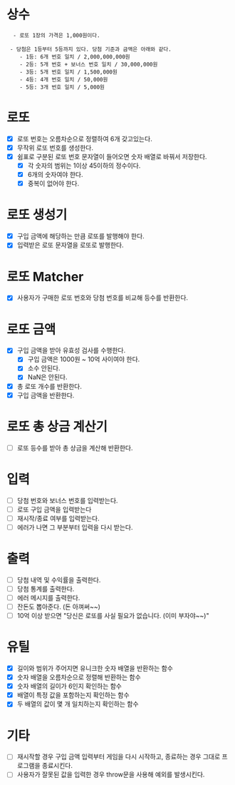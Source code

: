 # 상수

```
  - 로또 1장의 가격은 1,000원이다.
```

```
 - 당첨은 1등부터 5등까지 있다. 당첨 기준과 금액은 아래와 같다.
    - 1등: 6개 번호 일치 / 2,000,000,000원
    - 2등: 5개 번호 + 보너스 번호 일치 / 30,000,000원
    - 3등: 5개 번호 일치 / 1,500,000원
    - 4등: 4개 번호 일치 / 50,000원
    - 5등: 3개 번호 일치 / 5,000원
```

# 로또

- [x] 로또 번호는 오름차순으로 정렬하여 6개 갖고있는다.
- [x] 무작위 로또 번호를 생성한다.
- [x] 쉼표로 구분된 로또 번호 문자열이 들어오면 숫자 배열로 바꿔서 저장한다.
  - [x] 각 숫자의 범위는 1이상 45이하의 정수이다.
  - [x] 6개의 숫자여야 한다.
  - [x] 중복이 없어야 한다.

# 로또 생성기

- [x] 구입 금액에 해당하는 만큼 로또를 발행해야 한다.
- [x] 입력받은 로또 문자열을 로또로 발행한다.

# 로또 Matcher

- [x] 사용자가 구매한 로또 번호와 당첨 번호를 비교해 등수를 반환한다.

# 로또 금액

- [x] 구입 금액을 받아 유효성 검사를 수행한다.
  - [x] 구입 금액은 1000원 ~ 10억 사이여야 한다.
  - [x] 소수 안된다.
  - [x] NaN은 안된다.
- [x] 총 로또 개수를 반환한다.
- [x] 구입 금액을 반환한다.

# 로또 총 상금 계산기

- [ ] 로또 등수를 받아 총 상금을 계산해 반환한다.

# 입력

- [ ] 당첨 번호와 보너스 번호를 입력받는다.
- [ ] 로또 구입 금액을 입력받는다
- [ ] 재시작/종료 여부를 입력받는다.
- [ ] 에러가 나면 그 부분부터 입력을 다시 받는다.

# 출력

- [ ] 당첨 내역 및 수익률을 출력한다.
- [ ] 당첨 통계를 출력한다.
- [ ] 에러 메시지를 출력한다.
- [ ] 잔돈도 뽑아준다. (돈 아껴써~~)
- [ ] 10억 이상 받으면 "당신은 로또를 사실 필요가 없습니다. (이미 부자야~~)"

# 유틸

- [x] 길이와 범위가 주어지면 유니크한 숫자 배열을 반환하는 함수
- [x] 숫자 배열을 오름차순으로 정렬해 반환하는 함수
- [x] 숫자 배열의 길이가 6인지 확인하는 함수
- [x] 배열이 특정 값을 포함하는지 확인하는 함수
- [x] 두 배열의 값이 몇 개 일치하는지 확인하는 함수

# 기타

- [ ] 재시작할 경우 구입 금액 입력부터 게임을 다시 시작하고, 종료하는 경우 그대로 프로그램을 종료시킨다.
- [ ] 사용자가 잘못된 값을 입력한 경우 throw문을 사용해 예외를 발생시킨다.
